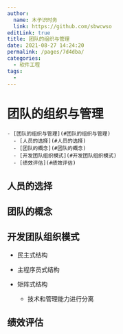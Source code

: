 ```yaml
---
author: 
  name: 木子识时务
  link: https://github.com/sbwcwso
editLink: true
title: 团队的组织与管理
date: 2021-08-27 14:24:20
permalink: /pages/7d4dba/
categories: 
  - 软件工程
tags: 
  - 
---
```


# 团队的组织与管理

```markmap
- [团队的组织与管理](#团队的组织与管理)
  - [人员的选择](#人员的选择)
  - [团队的概念](#团队的概念)
  - [开发团队组织模式](#开发团队组织模式)
  - [绩效评估](#绩效评估)
```

## 人员的选择

## 团队的概念

## 开发团队组织模式

* 民主式结构

* 主程序员式结构

* 矩阵式结构
  * 技术和管理能力进行分离

## 绩效评估


